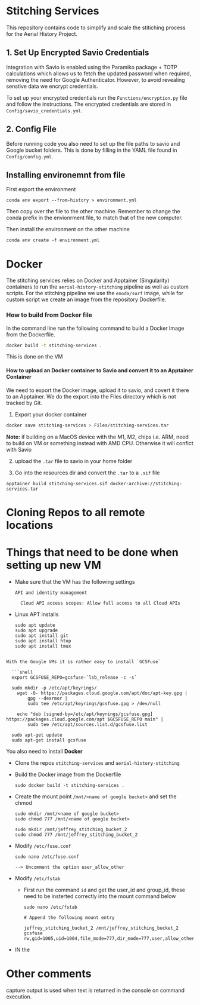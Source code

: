 # Stitching Services

This repository contains code to simplify and scale the stitiching process for the Aerial History Project.



## 1. Set Up Encrypted Savio Credentials

Integration with Savio is enabled using the Paramiko package + TOTP calculations which allows us to fetch the updated password when required, removing the need for Google Authenticator.  However, to avoid revealing senstive data we encrypt credentials. 

To set up your encrypted credentials run the `Functions/encryption.py` file and follow the instructions. The encrypted credentials are stored in `Config/savio_credentials.yml`.



## 2. Config File

Before running code you also need to set up the file paths to savio and Google bucket folders. This is done by filling in the YAML file found in `Config/config.yml`.



## Installing environemnt from file

First export the environment

`conda env export --from-history > environment.yml`

Then copy over the file to the other machine. Remember to change the conda prefix in the envionrment file, to match that of the new computer.

 Then install the environment on the other machine

`conda env create -f environment.yml `





# Docker

The stitching services relies on Docker and Apptainer (Singularity) containers to run the `aerial-history-stitching` pipeline as well as custom scripts. For the stitching pipeline we use the `enoda/surf` image, while for custom script we create an image from the repository Dockerfile. 



### How to build from Docker file

In the command line run the following command to build a Docker Image from the Dockerfile.

```bash
docker build -t stitching-services .
```

This is done on the VM



#### How to upload an Docker container to Savio and convert it to an Apptainer Container

We need to export the Docker image, upload it to savio, and covert it there to an Apptainer. We do the export into the Files directory which is not tracked by Git.

1. Export your docker container

```bash
docker save stitching-services > Files/stitching-services.tar
```

**Note:** if building on a MacOS device with the M1, M2, chips i.e. ARM, need to build on VM or something instead with AMD CPU. Otherwise it will confict with Savio

2. upload the `.tar` file to savio in your home folder 

3. Go into the resources dir and convert the `.tar` to a `.sif` file

```
apptainer build stitching-services.sif docker-archive://stitching-services.tar
```







# Cloning Repos to all remote locations





# Things that need to be done when setting up new VM

- Make sure that the VM has the following settings

  ```
  API and identity management
  
  	Cloud API access scopes: Allow full access to all Cloud APIs
  ```

  

- Linux APT installs

  ```shell
  sudo apt update
  sudo apt upgrade
  sudo apt install git
  sudo apt install htop
  sudo apt install tmux
```
  
With the Google VMs it is rather easy to install `GCSFuse`
  
  ```shell
  export GCSFUSE_REPO=gcsfuse-`lsb_release -c -s`
  
  sudo mkdir -p /etc/apt/keyrings/
  	wget -O- https://packages.cloud.google.com/apt/doc/apt-key.gpg |
  	    gpg --dearmor |
  	    sudo tee /etc/apt/keyrings/gcsfuse.gpg > /dev/null
  	
  	echo "deb [signed-by=/etc/apt/keyrings/gcsfuse.gpg] https://packages.cloud.google.com/apt $GCSFUSE_REPO main" |
  	    sudo tee /etc/apt/sources.list.d/gcsfuse.list
  
  sudo apt-get update
  sudo apt-get install gcsfuse
```
  
You also need to install **Docker**

- Clone the repos `stitching-services` and `aerial-history-stitching`

- Build the Docker image from the Dockerfile

  ```
  sudo docker build -t stitching-services .
  ```

- Create the mount point `/mnt/<name of google bucket>` and set the chmod

  ```
  sudo mkdir /mnt/<name of google bucket>
  sudo chmod 777 /mnt/<name of google bucket>
  
  sudo mkdir /mnt/jeffrey_stitching_bucket_2
  sudo chmod 777 /mnt/jeffrey_stitching_bucket_2
  ```

  

- Modify `/etc/fuse.conf`

  ```
  sudo nano /etc/fuse.conf
  
  --> Uncomment the option user_allow_other
  ```

- Modify `/etc/fstab`

  - First run the command `id` and get the user_id and group_id, these need to be insterted correctly into the mount command below

    ````
    sudo nano /etc/fstab
    
    # Append the following mount entry
    
    jeffrey_stitching_bucket_2 /mnt/jeffrey_stitching_bucket_2 gcsfuse rw,gid=1005,uid=1004,file_mode=777,dir_mode=777,user,allow_other,_netdev,stat_cache_ttl=0,ttl=0,type_cache_ttl=0,implicit_dirs
    ````



- IN the 



# Other comments

capture output is used when text is returned in the console on command execution. 





